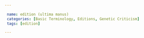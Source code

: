 ```yaml
---
 
 name: edition (ultima manus)
 categories: [Basic Terminology, Editions, Genetic Criticism]
 tags: [edition]

---
```

